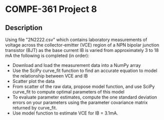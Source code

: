 # COMPE-361 Project 8
## Description
Using file "2N2222.csv" which contains laboratory measurements of voltage across the collector-emitter (VCE) region of a NPN bipolar junction transistor (BJT) as the base current IB is varied from approximately 3 to 18 mA the following is completed (in order):
* Download and load the measurement data into a NumPy array
* Use the SciPy curve_fit function to find an accurate equation to model the relationship between VCE and IB
* Scatter plot the data
* From scatter of the raw data, propose model function, and use SciPy curve_fit to compute optimal parameters of this model
* To evaluate parameter estimates, compute the one standard deviation errors on your parameters using the parameter covariance matrix returned by curve_fit.
* Use model function to estimate VCE for IB = 3.1mA. 

